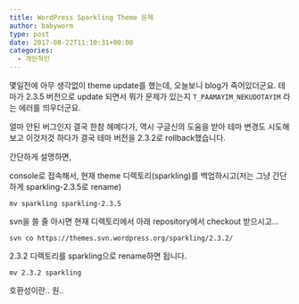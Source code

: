 ```yaml
---
title: WordPress Sparkling Theme 문제
author: babyworm
type: post
date: 2017-08-22T11:10:31+00:00
categories:
  - 개인적인
---
```

몇일전에 아무 생각없이 theme update를 했는데, 오늘보니 blog가 죽어있더군요. 테마가 2.3.5 버전으로 update 되면서 뭐가
문제가 있는지 `T_PAAMAYIM_NEKUDOTAYIM` 라는 에러를 띄우더군요.

얼마 안된 버그인지 결국 한참 헤메다가, 역시 구글신의 도움을 받아 테마 변경도 시도해 보고 이것저것 하다가 결국 테마 버전을 2.3.2로 rollback했습니다.

간단하게 설명하면,

console로 접속해서, 현재 theme 디렉토리(sparkling)를 백업하시고(저는 그냥 간단하게 sparkling-2.3.5로 rename)

```
mv sparkling sparkling-2.3.5
```

svn을 쓸 줄 아시면 현재 디렉토리에서 아래 repository에서 checkout 받으시고…

```
svn co https://themes.svn.wordpress.org/sparkling/2.3.2/
```

2.3.2 디렉토리를 sparkling으로 rename하면 됩니다.

```
mv 2.3.2 sparkling
```

호환성이란.. 원..
